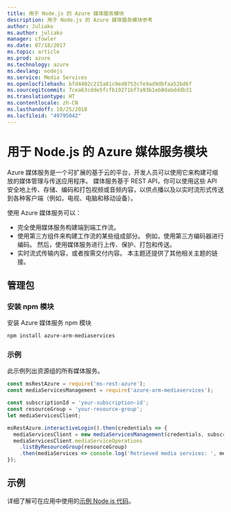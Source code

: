 ```yaml
---
title: 用于 Node.js 的 Azure 媒体服务模块
description: 用于 Node.js 的 Azure 媒体服务模块参考
author: Juliako
ms.author: juliako
manager: cfowler
ms.date: 07/18/2017
ms.topic: article
ms.prod: azure
ms.technology: azure
ms.devlang: nodejs
ms.service: Media Services
ms.openlocfilehash: bfd4402c215a81c9ed8753cfe9ad9dbfaa52bd6f
ms.sourcegitcommit: 7cea63cdde5fcfb19271bf7a93b1eb0dabdddb31
ms.translationtype: HT
ms.contentlocale: zh-CN
ms.lasthandoff: 10/25/2018
ms.locfileid: "49795042"
---
```

# <a name="azure-media-services-modules-for-nodejs"></a>用于 Node.js 的 Azure 媒体服务模块

Azure 媒体服务是一个可扩展的基于云的平台，开发人员可以使用它来构建可缩放的媒体管理与传送应用程序。 媒体服务基于 REST API，你可以使用这些 API 安全地上传、存储、编码和打包视频或音频内容，以供点播以及以实时流形式传送到各种客户端（例如，电视、电脑和移动设备）。

使用 Azure 媒体服务可以：
- 完全使用媒体服务构建端到端工作流。 
- 使用第三方组件来构建工作流的某些组成部分。 例如，使用第三方编码器进行编码。 然后，使用媒体服务进行上传、保护、打包和传送。
- 实时流式传输内容，或者按需交付内容。 本主题还提供了其他相关主题的链接。

## <a name="management-package"></a>管理包

### <a name="install-the-npm-module"></a>安装 npm 模块

安装 Azure 媒体服务 npm 模块

```bash
npm install azure-arm-mediaservices
```

### <a name="example"></a>示例

此示例列出资源组的所有媒体服务。

```javascript
const msRestAzure = require('ms-rest-azure');
const mediaServicesManagement = require('azure-arm-mediaservices');

const subscriptionId = 'your-subscription-id';
const resourceGroup = 'your-resource-group';
let mediaServicesClient;

msRestAzure.interactiveLogin().then(credentials => {
  mediaServicesClient = new mediaServicesManagement(credentials, subscriptionId);
  mediaServicesClient.mediaServiceOperations
    .listByResourceGroup(resourceGroup)
    .then(mediaServices => console.log('Retrieved media services: ', mediaServices));
});
```

## <a name="samples"></a>示例

详细了解可在应用中使用的[示例 Node.js 代码](https://azure.microsoft.com/resources/samples/?platform=nodejs)。
